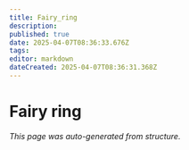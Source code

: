 ```yaml
---
title: Fairy_ring
description: 
published: true
date: 2025-04-07T08:36:33.676Z
tags: 
editor: markdown
dateCreated: 2025-04-07T08:36:31.368Z
---
```


# Fairy ring

*This page was auto-generated from structure.*